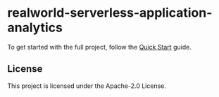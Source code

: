 # realworld-serverless-application-analytics

To get started with the full project, follow the [Quick Start](https://github.com/awslabs/realworld-serverless-application/wiki/Quick-Start) guide.


## License

This project is licensed under the Apache-2.0 License.     
